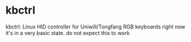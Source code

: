 # kbctrl
kbctrl: Linux HID controller for Uniwill/Tongfang RGB keyboards
right now it's in a very basic state. do not expect this to work
